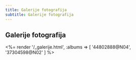 ```yaml
---
title: Galerije fotografija
subtitle: Galerije fotografija
---
```


## Galerije fotografija

<%= render '/_galerije.html', :albums => [ '44802888@N04', '37304598@N02' ] %>

